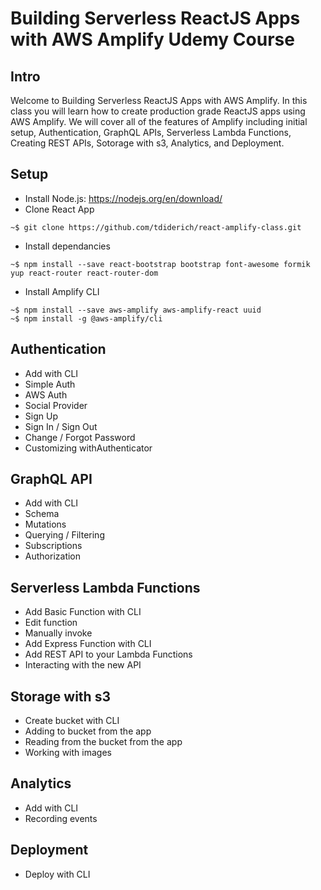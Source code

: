 # Building Serverless ReactJS Apps with AWS Amplify Udemy Course

## Intro
Welcome to Building Serverless ReactJS Apps with AWS Amplify. In this class you will learn how to create production grade ReactJS apps using AWS Amplify. We will cover all of the features of Amplify including initial setup, Authentication, GraphQL APIs, Serverless Lambda Functions, Creating REST APIs, Sotorage with s3, Analytics, and Deployment. 


## Setup
- Install Node.js: https://nodejs.org/en/download/
- Clone React App 
```console
~$ git clone https://github.com/tdiderich/react-amplify-class.git
```
- Install dependancies
```console
~$ npm install --save react-bootstrap bootstrap font-awesome formik yup react-router react-router-dom
```
- Install Amplify CLI
```console
~$ npm install --save aws-amplify aws-amplify-react uuid
~$ npm install -g @aws-amplify/cli
```


## Authentication
- Add with CLI
- Simple Auth
- AWS Auth
- Social Provider
- Sign Up
- Sign In / Sign Out
- Change / Forgot Password 
- Customizing withAuthenticator 

## GraphQL API
- Add with CLI
- Schema 
- Mutations
- Querying / Filtering
- Subscriptions
- Authorization 

## Serverless Lambda Functions
- Add Basic Function with CLI
- Edit function 
- Manually invoke 
- Add Express Function with CLI
- Add REST API to your Lambda Functions
- Interacting with the new API

## Storage with s3
- Create bucket with CLI
- Adding to bucket from the app
- Reading from the bucket from the app
- Working with images

## Analytics 
- Add with CLI
- Recording events

## Deployment 
- Deploy with CLI
